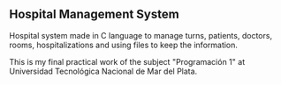 ## Hospital Management System

Hospital system made in C language to manage turns, patients, doctors, rooms, hospitalizations and using files to keep the information. 

This is my final practical work of the subject "Programación 1" at Universidad Tecnológica Nacional de Mar del Plata.
